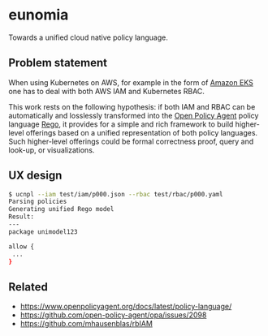 # eunomia

Towards a unified cloud native policy language.

## Problem statement

When using Kubernetes on AWS, for example in the form of [Amazon EKS](https://aws.amazon.com/eks/) 
one has to deal with both AWS IAM and Kubernetes RBAC.

This work rests on the following hypothesis: if both IAM and RBAC can be
automatically and losslessly transformed into the 
[Open Policy Agent](https://www.openpolicyagent.org/) policy language 
[Rego](https://www.openpolicyagent.org/docs/latest/policy-language/), 
it provides for a simple and rich framework to build higher-level offerings 
based on a unified representation of both policy languages. Such higher-level 
offerings could be formal correctness proof, query and look-up, or visualizations.

## UX design

```sh
$ ucnpl --iam test/iam/p000.json --rbac test/rbac/p000.yaml
Parsing policies
Generating unified Rego model
Result:
---
package unimodel123

allow {
 ...
}
```

## Related

- https://www.openpolicyagent.org/docs/latest/policy-language/
- https://github.com/open-policy-agent/opa/issues/2098
- https://github.com/mhausenblas/rbIAM